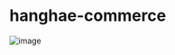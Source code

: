 # hanghae-commerce

![image](https://github.com/hanghae99-plus2-team3/hanghae-commerce/assets/60100532/3002e536-764d-4688-95e5-f727bf81e96c)

